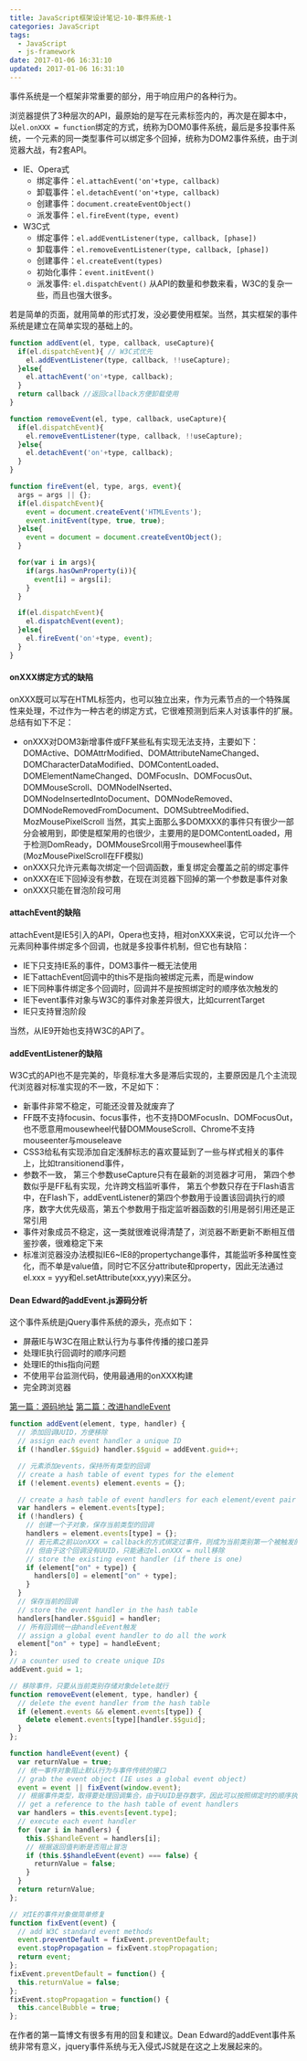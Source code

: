 ```yaml
---
title: JavaScript框架设计笔记-10-事件系统-1
categories: JavaScript
tags:
  - JavaScript
  - js-framework
date: 2017-01-06 16:31:10
updated: 2017-01-06 16:31:10
---
```


事件系统是一个框架非常重要的部分，用于响应用户的各种行为。

浏览器提供了3种层次的API，最原始的是写在元素标签内的，再次是在脚本中，以`el.onXXX = function`绑定的方式，统称为DOM0事件系统，最后是多投事件系统，一个元素的同一类型事件可以绑定多个回掉，统称为DOM2事件系统，由于浏览器大战，有2套API。
- IE、Opera式
  - 绑定事件：`el.attachEvent('on'+type, callback)`
  - 卸载事件：`el.detachEvent('on'+type, callback)`
  - 创建事件：`document.createEventObject()`
  - 派发事件：`el.fireEvent(type, event)`
- W3C式
  - 绑定事件：`el.addEventListener(type, callback, [phase])`
  - 卸载事件：`el.removeEventListener(type, callback, [phase])`
  - 创建事件：`el.createEvent(types)`
  - 初始化事件：`event.initEvent()`
  - 派发事件: `el.dispatchEvent()`
从API的数量和参数来看，W3C的复杂一些，而且也强大很多。

若是简单的页面，就用简单的形式打发，没必要使用框架。当然，其实框架的事件系统是建立在简单实现的基础上的。
```js
function addEvent(el, type, callback, useCapture){
  if(el.dispatchEvent){ // W3C式优先
    el.addEventListener(type, callback, !!useCapture);
  }else{
    el.attachEvent('on'+type, callback);
  }
  return callback //返回callback方便卸载使用
}

function removeEvent(el, type, callback, useCapture){
  if(el.dispatchEvent){
    el.removeEventListener(type, callback, !!useCapture);
  }else{
    el.detachEvent('on'+type, callback);
  }
}

function fireEvent(el, type, args, event){
  args = args || {};
  if(el.dispatchEvent){
    event = document.createEvent('HTMLEvents');
    event.initEvent(type, true, true);
  }else{
    event = document = document.createEventObject();
  }

  for(var i in args){
    if(args.hasOwnProperty(i)){
      event[i] = args[i];
    }
  }

  if(el.dispatchEvent){
    el.dispatchEvent(event);
  }else{
    el.fireEvent('on'+type, event);
  }
}
```

#### onXXX绑定方式的缺陷
onXXX既可以写在HTML标签内，也可以独立出来，作为元素节点的一个特殊属性来处理，不过作为一种古老的绑定方式，它很难预测到后来人对该事件的扩展。总结有如下不足：
- onXXX对DOM3新增事件或FF某些私有实现无法支持，主要如下：
  DOMActive、DOMAttrModified、DOMAttributeNameChanged、DOMCharacterDataModified、DOMContentLoaded、DOMElementNameChanged、DOMFocusIn、DOMFocusOut、DOMMouseScroll、DOMNodeINserted、DOMNodeInsertedIntoDocument、DOMNodeRemoved、DOMNodeRemovedFromDocument、DOMSubtreeModified、MozMousePixelScroll
  当然，其实上面那么多DOMXXX的事件只有很少一部分会被用到，即使是框架用的也很少，主要用的是DOMContentLoaded，用于检测DomReady，DOMMouseSrcoll用于mousewheel事件(MozMousePixelScroll在FF模拟)
- onXXX只允许元素每次绑定一个回调函数，重复绑定会覆盖之前的绑定事件
- onXXX在IE下回掉没有参数，在现在浏览器下回掉的第一个参数是事件对象
- onXXX只能在冒泡阶段可用

#### attachEvent的缺陷
attachEvent是IE5引入的API，Opera也支持，相对onXXX来说，它可以允许一个元素同种事件绑定多个回调，也就是多投事件机制，但它也有缺陷：
- IE下只支持IE系的事件，DOM3事件一概无法使用
- IE下attachEvent回调中的this不是指向被绑定元素，而是window
- IE下同种事件绑定多个回调时，回调并不是按照绑定时的顺序依次触发的
- IE下event事件对象与W3C的事件对象差异很大，比如currentTarget
- IE只支持冒泡阶段

当然，从IE9开始也支持W3C的API了。

#### addEventListener的缺陷
W3C式的API也不是完美的，毕竟标准大多是滞后实现的，主要原因是几个主流现代浏览器对标准实现的不一致，不足如下：
- 新事件非常不稳定，可能还没普及就废弃了
- FF既不支持focusin、focus事件，也不支持DOMFocusIn、DOMFocusOut，也不愿意用mousewheel代替DOMMouseScroll、Chrome不支持mouseenter与mouseleave
- CSS3给私有实现添加自定浅醉标志的喜欢蔓延到了一些与样式相关的事件上，比如transitionend事件，
- 参数不一致，
  第三个参数useCapture只有在最新的浏览器才可用，
  第四个参数似乎是FF私有实现，允许跨文档监听事件，
  第五个参数只存在于Flash语言中，在Flash下，addEventListener的第四个参数用于设置该回调执行的顺序，数字大优先级高，第五个参数用于指定监听器函数的引用是弱引用还是正常引用
- 事件对象成员不稳定，这一类就很难说得清楚了，浏览器不断更新不断相互借鉴抄袭，很难稳定下来
- 标准浏览器没办法模拟IE6~IE8的propertychange事件，其能监听多种属性变化，而不单是value值，同时它不区分attribute和property，因此无法通过el.xxx = yyy和el.setAttribute(xxx,yyy)来区分。

#### Dean Edward的addEvent.js源码分析
这个事件系统是jQuery事件系统的源头，亮点如下：
- 屏蔽IE与W3C在阻止默认行为与事件传播的接口差异
- 处理IE执行回调时的顺序问题
- 处理IE的this指向问题
- 不使用平台监测代码，使用最通用的onXXX构建
- 完全跨浏览器

[第一篇：源码地址](http://dean.edwards.name/weblog/2005/10/add-event/)
[第二篇：改进handleEvent](http://dean.edwards.name/weblog/2005/10/add-event2/)
```js
function addEvent(element, type, handler) {
  // 添加回调UUID，方便移除
  // assign each event handler a unique ID
  if (!handler.$$guid) handler.$$guid = addEvent.guid++;

  // 元素添加events，保持所有类型的回调
  // create a hash table of event types for the element
  if (!element.events) element.events = {};

  // create a hash table of event handlers for each element/event pair
  var handlers = element.events[type];
  if (!handlers) {
    // 创建一个子对象，保存当前类型的回调
    handlers = element.events[type] = {};
    // 若元素之前以onXXX = callback的方式绑定过事件，则成为当前类别第一个被触发的回调
    // 但由于这个回调没有UUID，只能通过el.onXXX = null移除
    // store the existing event handler (if there is one)
    if (element["on" + type]) {
      handlers[0] = element["on" + type];
    }
  }
  // 保存当前的回调
  // store the event handler in the hash table
  handlers[handler.$$guid] = handler;
  // 所有回调统一由handleEvent触发
  // assign a global event handler to do all the work
  element["on" + type] = handleEvent;
};
// a counter used to create unique IDs
addEvent.guid = 1;

// 移除事件，只要从当前类别存储对象delete就行
function removeEvent(element, type, handler) {
  // delete the event handler from the hash table
  if (element.events && element.events[type]) {
    delete element.events[type][handler.$$guid];
  }
};

function handleEvent(event) {
  var returnValue = true;
  // 统一事件对象阻止默认行为与事件传统的接口
  // grab the event object (IE uses a global event object)
  event = event || fixEvent(window.event);
  // 根据事件类型，取得要处理回调集合，由于UUID是存数字，因此可以按照绑定时的顺序执行
  // get a reference to the hash table of event handlers
  var handlers = this.events[event.type];
  // execute each event handler
  for (var i in handlers) {
    this.$$handleEvent = handlers[i];
    // 根据返回值判断是否阻止冒泡
    if (this.$$handleEvent(event) === false) {
      returnValue = false;
    }
  }
  return returnValue;
};

// 对IE的事件对象做简单修复
function fixEvent(event) {
  // add W3C standard event methods
  event.preventDefault = fixEvent.preventDefault;
  event.stopPropagation = fixEvent.stopPropagation;
  return event;
};
fixEvent.preventDefault = function() {
  this.returnValue = false;
};
fixEvent.stopPropagation = function() {
  this.cancelBubble = true;
};
```
在作者的第一篇博文有很多有用的回复和建议。Dean Edward的addEvent事件系统非常有意义，jquery事件系统与无入侵式JS就是在这之上发展起来的。